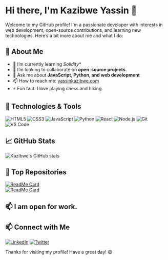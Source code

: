 # Hi there, I'm Kazibwe Yassin 👋

Welcome to my GitHub profile! I'm a passionate developer with interests in web development, open-source contributions, and learning new technologies. Here’s a bit more about me and what I do:

## 🚀 About Me

- 🌱 I’m currently learning *Solidity**
- 👯 I’m looking to collaborate on **open-source projects**
- 💬 Ask me about **JavaScript, Python, and web development**
- 📫 How to reach me: [yassinkazibwe.com](mailto:kazibweusama@gmail.com)
- ⚡ Fun fact: I love playing chess and hiking.

## 🔧 Technologies & Tools

![HTML5](https://img.shields.io/badge/-HTML5-E34F26?style=flat&logo=html5&logoColor=white)
![CSS3](https://img.shields.io/badge/-CSS3-1572B6?style=flat&logo=css3&logoColor=white)
![JavaScript](https://img.shields.io/badge/-JavaScript-F7DF1E?style=flat&logo=javascript&logoColor=black)
![Python](https://img.shields.io/badge/-Python-3776AB?style=flat&logo=python&logoColor=white)
![React](https://img.shields.io/badge/-React-61DAFB?style=flat&logo=react&logoColor=black)
![Node.js](https://img.shields.io/badge/-Node.js-339933?style=flat&logo=node.js&logoColor=white)
![Git](https://img.shields.io/badge/-Git-F05032?style=flat&logo=git&logoColor=white)
![VS Code](https://img.shields.io/badge/-VS%20Code-007ACC?style=flat&logo=visual-studio-code&logoColor=white)

## 📈 GitHub Stats

![Kazibwe's GitHub stats](https://github-readme-stats.vercel.app/api?username=kazibweyassin&show_icons=true&theme=radical)

## 📂 Top Repositories

[![ReadMe Card](https://github-readme-stats.vercel.app/api/pin/?username=kazibweyassin&repo=alx-react&theme=radical)](https://github.com/kazibweyassin/alx-react.git)  
[![ReadMe Card](https://github-readme-stats.vercel.app/api/pin/?username=kazibweyassin&repo=Alx-Movie-Streaming-Portfolio-Project&theme=radical)](https://github.com/kazibweyassin/Alx-Movie-Streaming-Portfolio-Project.git)

## 📫 I am open for work.
## 📫 Connect with Me

[![LinkedIn](https://img.shields.io/badge/LinkedIn-0077B5?style=flat&logo=linkedin&logoColor=white)](https://www.linkedin.com/in/kazibweyassin/)
[![Twitter](https://img.shields.io/badge/Twitter-1DA1F2?style=flat&logo=twitter&logoColor=white)](https://twitter.com/kazibweyassin)

Thanks for visiting my profile! Have a great day! 😄

